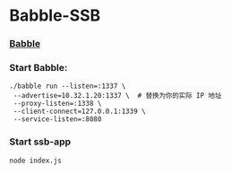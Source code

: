 # Babble-SSB

### [Babble](https://github.com/mosaicnetworks/babble)
### Start Babble:

```shell
./babble run --listen=:1337 \
 --advertise=10.32.1.20:1337 \  # 替换为你的实际 IP 地址
 --proxy-listen=:1338 \
 --client-connect=127.0.0.1:1339 \
 --service-listen=:8080
```

### Start ssb-app

```shell
node index.js
```
